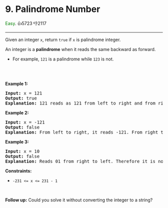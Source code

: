 # 9. Palindrome Number
<span style="color:green">Easy</span>. :thumbsup:5723 :thumbsdown:2117<br/>

---
Given an integer `x`, return `true` if `x` is palindrome integer.


An integer is a **palindrome** when it reads the same backward as forward.


* For example, `121` is a palindrome while `123` is not.

 



<br/>****Example 1:****


<pre>
<b>Input:</b> x = 121
<b>Output:</b> true
<b>Explanation:</b> 121 reads as 121 from left to right and from right to left.
</pre>
****Example 2:****


<pre>
<b>Input:</b> x = -121
<b>Output:</b> false
<b>Explanation:</b> From left to right, it reads -121. From right to left, it becomes 121-. Therefore it is not a palindrome.
</pre>
****Example 3:****


<pre>
<b>Input:</b> x = 10
<b>Output:</b> false
<b>Explanation:</b> Reads 01 from right to left. Therefore it is not a palindrome.
</pre>

**Constraints:**


* `-231 <= x <= 231 - 1`

 


**Follow up:** Could you solve it without converting the integer to a string?


